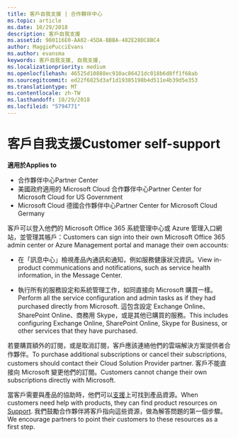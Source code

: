 ```yaml
---
title: 客戶自我支援 | 合作夥伴中心
ms.topic: article
ms.date: 10/29/2018
description: 客戶自我支援
ms.assetid: 980116E0-AA02-45DA-BBBA-482E28DC8BC4
author: MaggiePucciEvans
ms.author: evansma
keywords: 客戶自我支援, 自我支援,
ms.localizationpriority: medium
ms.openlocfilehash: 46525d10888ec910ac86421dc018b6d8ff1f68ab
ms.sourcegitcommit: ed22f6825d3af1d19385198b4d511e4b39d5e353
ms.translationtype: MT
ms.contentlocale: zh-TW
ms.lasthandoff: 10/29/2018
ms.locfileid: "5794771"
---
```

# <a name="customer-self-support"></a><span data-ttu-id="dbd3a-104">客戶自我支援</span><span class="sxs-lookup"><span data-stu-id="dbd3a-104">Customer self-support</span></span>

**<span data-ttu-id="dbd3a-105">適用於</span><span class="sxs-lookup"><span data-stu-id="dbd3a-105">Applies to</span></span>**

-  <span data-ttu-id="dbd3a-106">合作夥伴中心</span><span class="sxs-lookup"><span data-stu-id="dbd3a-106">Partner Center</span></span>
-  <span data-ttu-id="dbd3a-107">美國政府適用的 Microsoft Cloud 合作夥伴中心</span><span class="sxs-lookup"><span data-stu-id="dbd3a-107">Partner Center for Microsoft Cloud for US Government</span></span>
-  <span data-ttu-id="dbd3a-108">Microsoft Cloud 德國合作夥伴中心</span><span class="sxs-lookup"><span data-stu-id="dbd3a-108">Partner Center for Microsoft Cloud Germany</span></span>

<span data-ttu-id="dbd3a-109">客戶可以登入他們的 Microsoft Office 365 系統管理中心或 Azure 管理入口網站，並管理其帳戶：</span><span class="sxs-lookup"><span data-stu-id="dbd3a-109">Customers can sign into their own Microsoft Office 365 admin center or Azure Management portal and manage their own accounts:</span></span>

-   <span data-ttu-id="dbd3a-110">在「訊息中心」檢視產品內通訊和通知，例如服務健康狀況資訊。</span><span class="sxs-lookup"><span data-stu-id="dbd3a-110">View in-product communications and notifications, such as service health information, in the Message Center.</span></span>

-   <span data-ttu-id="dbd3a-111">執行所有的服務設定和系統管理工作，如同直接向 Microsoft 購買一樣。</span><span class="sxs-lookup"><span data-stu-id="dbd3a-111">Perform all the service configuration and admin tasks as if they had purchased directly from Microsoft.</span></span> <span data-ttu-id="dbd3a-112">這包含設定 Exchange Online、SharePoint Online、商務用 Skype，或是其他已購買的服務。</span><span class="sxs-lookup"><span data-stu-id="dbd3a-112">This includes configuring Exchange Online, SharePoint Online, Skype for Business, or other services that they have purchased.</span></span>

<span data-ttu-id="dbd3a-113">若要購買額外的訂閱，或是取消訂閱，客戶應該連絡他們的雲端解決方案提供者合作夥伴。</span><span class="sxs-lookup"><span data-stu-id="dbd3a-113">To purchase additional subscriptions or cancel their subscriptions, customers should contact their Cloud Solution Provider partner.</span></span> <span data-ttu-id="dbd3a-114">客戶不能直接向 Microsoft 變更他們的訂閱。</span><span class="sxs-lookup"><span data-stu-id="dbd3a-114">Customers cannot change their own subscriptions directly with Microsoft.</span></span>

<span data-ttu-id="dbd3a-115">當客戶需要與產品的協助時，他們可以[支援](https://partnercenter.microsoft.com/partner/support)上可找到產品資源。</span><span class="sxs-lookup"><span data-stu-id="dbd3a-115">When customers need help with products, they can find product resources on [Support](https://partnercenter.microsoft.com/partner/support).</span></span> <span data-ttu-id="dbd3a-116">我們鼓勵合作夥伴將客戶指向這些資源，做為解答問題的第一個步驟。</span><span class="sxs-lookup"><span data-stu-id="dbd3a-116">We encourage partners to point their customers to these resources as a first step.</span></span>

 

 



